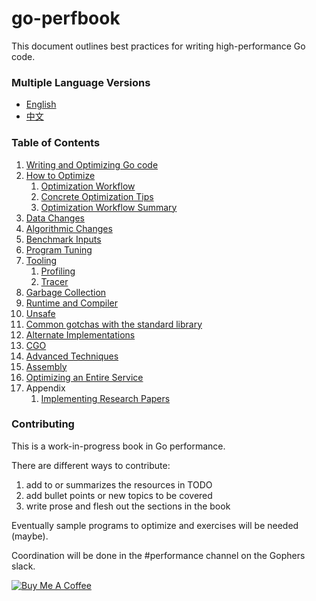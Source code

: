# go-perfbook

This document outlines best practices for writing high-performance Go code.

### Multiple Language Versions

* [English](performance.md)
* [中文](performance-zh.md)

### Table of Contents

1. [Writing and Optimizing Go code](performance.md#writing-and-optimizing-go-code)
1. [How to Optimize](performance.md#how-to-optimize)
   1. [Optimization Workflow](performance.md#optimization-workflow)
   1. [Concrete Optimization Tips](performance.md#concrete-optimization-tips)
   1. [Optimization Workflow Summary](performance.md#optimization-workflow-summary)
1. [Data Changes](performance.md#data-changes)
1. [Algorithmic Changes](performance.md#algorithmic-changes)
1. [Benchmark Inputs](performance.md#benchmark-inputs)
1. [Program Tuning](performance.md#program-tuning)
1. [Tooling](performance.md#tooling)
   1. [Profiling](performance.md#introductory-profiling)
   1. [Tracer](performance.md#tracer)
1. [Garbage Collection](performance.md#garbage-collection)
1. [Runtime and Compiler](performance.md#runtime-and-compiler)
1. [Unsafe](performance.md#unsafe)
1. [Common gotchas with the standard library](performance.md#common-gotchas-with-the-standard-library)
1. [Alternate Implementations](performance.md#alternate-implementations)
1. [CGO](performance.md#cgo)
1. [Advanced Techniques](performance.md#advanced-techniques)
1. [Assembly](performance.md#assembly)
1. [Optimizing an Entire Service](performance.md#optimizing-an-entire-service)
1. Appendix
   1. [Implementing Research Papers](performance.md#appendix-implementing-research-papers)

### Contributing

This is a work-in-progress book in Go performance.

There are different ways to contribute:

   1) add to or summarizes the resources in TODO
   2) add bullet points or new topics to be covered
   3) write prose and flesh  out the sections in the book

Eventually sample programs to optimize and exercises will be needed (maybe).

Coordination will be done in the #performance channel on the Gophers slack.

[![Buy Me A Coffee](https://www.buymeacoffee.com/assets/img/custom_images/orange_img.png)](https://www.buymeacoffee.com/dgryski)
